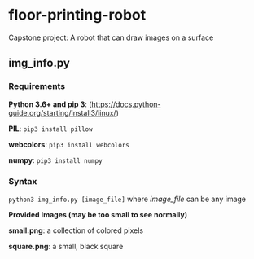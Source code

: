 # floor-printing-robot
Capstone project: A robot that can draw images on a surface

## img_info.py
### Requirements
**Python 3.6+ and pip 3**: (https://docs.python-guide.org/starting/install3/linux/)

**PIL**: `pip3 install pillow`

**webcolors**: `pip3 install webcolors`

**numpy**: `pip3 install numpy`

### Syntax
`python3 img_info.py [image_file]` where _image_file_ can be any image

**Provided Images (may be too small to see normally)**

**small.png**: a collection of colored pixels

**square.png**: a small, black square
